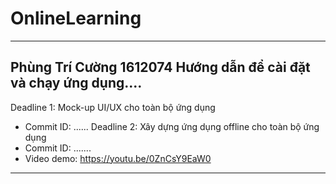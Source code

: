 # OnlineLearning
------------------------------------------------
Phùng Trí Cường
1612074
Hướng dẫn để cài đặt và chạy ứng dụng....
---------------
Deadline 1: Mock-up UI/UX cho toàn bộ ứng dụng
  - Commit ID: ......
Deadline 2: Xây dựng ứng dụng offline cho toàn bộ ứng dụng
  - Commit ID: .......
  - Video demo: https://youtu.be/0ZnCsY9EaW0
------------------------------------------------
